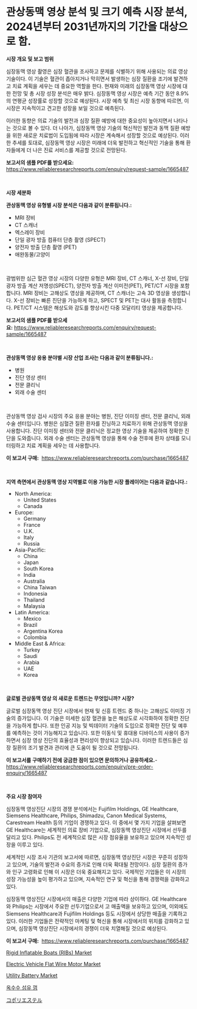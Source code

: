 <p><h1>관상동맥 영상 분석 및 크기 예측 시장 분석, 2024년부터 2031년까지의 기간을 대상으로 함.</h1></p><p><strong>시장 개요 및 보고 범위</strong></p>
<p><p>심장동맥 영상 촬영은 심장 혈관을 조사하고 문제를 식별하기 위해 사용되는 의료 영상 기술이다. 이 기술은 혈관이 좁아지거나 막히면서 발생하는 심장 질환을 조기에 발견하고 치료 계획을 세우는 데 중요한 역할을 한다. 현재와 미래의 심장동맥 영상 시장에 대한 전망 및 총 시장 성장 분석은 매우 밝다. 심장동맥 영상 시장은 예측 기간 동안 8.9%의 연평균 성장률로 성장할 것으로 예상된다. 시장 예측 및 최신 시장 동향에 따르면, 이 시장은 지속적이고 견고한 성장을 보일 것으로 예측된다. </p><p>이러한 동향은 의료 기술의 발전과 심장 질환 예방에 대한 중요성이 높아지면서 나타나는 것으로 볼 수 있다. 더 나아가, 심장동맥 영상 기술의 혁신적인 발전과 동맥 질환 예방을 위한 새로운 치료법이 도입됨에 따라 시장은 계속해서 성장할 것으로 예상된다. 이러한 추세를 토대로, 심장동맥 영상 시장은 미래에 더욱 발전하고 혁신적인 기술을 통해 환자들에게 더 나은 진료 서비스를 제공할 것으로 전망된다.</p></p>
<p><strong>보고서의 샘플 PDF를 받으세요:</strong> <a href="https://www.reliableresearchreports.com/enquiry/request-sample/1665487">https://www.reliableresearchreports.com/enquiry/request-sample/1665487</a></p>
<p>&nbsp;</p>
<p><strong>시장 세분화</strong></p>
<p><strong>관상동맥 영상 유형별 시장 분석은 다음과 같이 분류됩니다.:</strong></p>
<p><ul><li>MRI 장비</li><li>CT 스캐너</li><li>엑스레이 장비</li><li>단일 광자 방출 컴퓨터 단층 촬영 (SPECT)</li><li>양전자 방출 단층 촬영 (PET)</li><li>애완동물/고양이</li></ul></p>
<p>&nbsp;</p>
<p><p>광범위한 심근 혈관 영상 시장의 다양한 유형은 MRI 장비, CT 스캐너, X-선 장비, 단일 광자 방출 계산 저명성(SPECT), 양전자 방출 계산 이미전(PET), PET/CT 시장을 포함합니다. MRI 장비는 고해상도 영상을 제공하며, CT 스캐너는 고속 3D 영상을 생성합니다. X-선 장비는 빠른 진단을 가능하게 하고, SPECT 및 PET는 대사 활동을 측정합니다. PET/CT 시스템은 해상도와 감도를 향상시킨 다중 모달리티 영상을 제공합니다.</p></p>
<p><strong>보고서의 샘플 PDF를 받으세요:</strong>&nbsp;<a href="https://www.reliableresearchreports.com/enquiry/request-sample/1665487">https://www.reliableresearchreports.com/enquiry/request-sample/1665487</a></p>
<p>&nbsp;</p>
<p><strong> 관상동맥 영상 응용 분야별 시장 산업 조사는 다음과 같이 분류됩니다.:</strong></p>
<p><ul><li>병원</li><li>진단 영상 센터</li><li>전문 클리닉</li><li>외래 수술 센터</li></ul></p>
<p>&nbsp;</p>
<p><p>관상동맥 영상 검사 시장의 주요 응용 분야는 병원, 진단 이미징 센터, 전문 클리닉, 외래 수술 센터입니다. 병원은 심혈관 질환 환자를 진닝하고 치료하기 위해 관상동맥 영상을 사용합니다. 진단 이미징 센터와 전문 클리닉은 정교한 영상 기술을 제공하여 정확한 진단을 도와줍니다. 외래 수술 센터는 관상동맥 영상을 통해 수술 전후에 환자 상태를 모니터링하고 치료 계획을 세우는 데 사용합니다.</p></p>
<p><strong>이 보고서 구매:</strong>&nbsp; <a href="https://www.reliableresearchreports.com/purchase/1665487">https://www.reliableresearchreports.com/purchase/1665487</a></p>
<p>&nbsp;</p>
<p><strong>지역 측면에서 관상동맥 영상 지역별로 이용 가능한 시장 플레이어는 다음과 같습니다.:</strong></p>
<p><ul>
    <li>
        North America:
        <ul>
            <li>United States</li>
            <li>Canada</li>
        </ul>
    </li>
    <li>
        Europe:
        <ul>
            <li>Germany</li>
            <li>France</li>
            <li>U.K.</li>
            <li>Italy</li>
            <li>Russia</li>
        </ul>
    </li>
    <li>
        Asia-Pacific:
        <ul>
            <li>China</li>
            <li>Japan</li>
            <li>South Korea</li>
            <li>India</li>
            <li>Australia</li>
            <li>China Taiwan</li>
            <li>Indonesia</li>
            <li>Thailand</li>
            <li>Malaysia</li>
        </ul>
    </li>
    <li>
        Latin America:
        <ul>
            <li>Mexico</li>
            <li>Brazil</li>
            <li>Argentina Korea</li>
            <li>Colombia</li>
        </ul>
    </li>
    <li>
        Middle East & Africa:
        <ul>
            <li>Turkey</li>
            <li>Saudi</li>
            <li>Arabia</li>
            <li>UAE</li>
            <li>Korea</li>
        </ul>
    </li>
    </ul></p>
<p>&nbsp;</p>
<p><strong>글로벌 관상동맥 영상 의 새로운 트렌드는 무엇입니까? 시장?</strong></p>
<p><p>글로벌 심장동맥 영상 진단 시장에서 현재 및 신흥 트렌드 중 하나는 고해상도 이미징 기술의 증가입니다. 이 기술은 미세한 심장 혈관을 높은 해상도로 시각화하여 정확한 진단을 가능하게 합니다. 또한 인공 지능 및 빅데이터 기술의 도입으로 정확한 진단 및 예후를 예측하는 것이 가능해지고 있습니다. 또한 이동식 및 휴대용 디바이스의 사용이 증가하면서 심장 영상 진단의 효율성과 편리성이 향상되고 있습니다. 이러한 트렌드들은 심장 질환의 조기 발견과 관리에 큰 도움이 될 것으로 전망됩니다.</p></p>
<p><strong>이 보고서를 구매하기 전에 궁금한 점이 있으면 문의하거나 공유하세요.</strong>- <a href="https://www.reliableresearchreports.com/enquiry/pre-order-enquiry/1665487">https://www.reliableresearchreports.com/enquiry/pre-order-enquiry/1665487</a></p>
<p>&nbsp;</p>
<p><strong>주요 시장 참여자</strong></p>
<p><p>심장동맥 영상진단 시장의 경쟁 분석에서는 Fujifilm Holdings, GE Healthcare, Siemsens Healthcare, Philips, Shimadzu, Canon Medical Systems, Carestream Health 등의 기업이 경쟁하고 있다. 이 중에서 몇 가지 기업을 살펴보면 GE Healthcare는 세계적인 의료 장비 기업으로, 심장동맥 영상진단 시장에서 선두를 달리고 있다. Philips도 전 세계적으로 많은 시장 점유율을 보유하고 있으며 지속적인 성장을 이루고 있다.</p><p>세계적인 시장 조사 기관의 보고서에 따르면, 심장동맥 영상진단 시장은 꾸준히 성장하고 있으며, 기술의 발전과 수요의 증가로 인해 더욱 확대될 전망이다. 심장 질환의 증가와 인구 고령화로 인해 이 시장은 더욱 중요해지고 있다. 국제적인 기업들은 이 시장의 성장 가능성을 높이 평가하고 있으며, 지속적인 연구 및 혁신을 통해 경쟁력을 강화하고 있다.</p><p>심장동맥 영상진단 시장에서의 매출은 다양한 기업에 따라 상이하다. GE Healthcare와 Philips는 시장에서 주요한 선두기업으로서 고 매출액을 보유하고 있으며, 이외에도 Siemsens Healthcare과 Fujifilm Holdings 등도 시장에서 상당한 매출을 기록하고 있다. 이러한 기업들은 전략적인 마케팅 및 혁신을 통해 시장에서의 위치를 강화하고 있으며, 심장동맥 영상진단 시장에서의 경쟁이 더욱 치열해질 것으로 예상된다.</p></p>
<p><strong>이 보고서 구매:</strong>&nbsp;&nbsp;<a href="https://www.reliableresearchreports.com/purchase/1665487">https://www.reliableresearchreports.com/purchase/1665487</a></p>
<p><p><a href="https://issuu.com/reportprime-2/docs/rigid-inflatable-boats-ribs-market-size-2030.pptx">Rigid Inflatable Boats (RIBs) Market</a></p><p><a href="https://issuu.com/reportprime-2/docs/electric-vehicle-flat-wire-motor-market-size-2030.">Electric Vehicle Flat Wire Motor Market</a></p><p><a href="https://github.com/johnbach50/Market-Research-Report-List-2/blob/main/utility-battery-market.md">Utility Battery Market</a></p><p><a href="https://github.com/vsap75a286l/Market-Research-Report-List-1/blob/main/645066114754.md">옥수수 섬유 껌</a></p><p><a href="https://github.com/NashBeahan2023/Market-Research-Report-List-1/blob/main/468244915988.md">コポリエステル</a></p></p>
